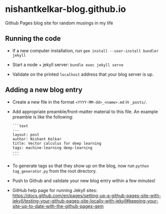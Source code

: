 # nishantkelkar-blog.github.io

Github Pages blog site for random musings in my life

## Running the code

- If a new computer installation, run `gem install --user-install bundler jekyll`

- Start a node + jekyll server: `bundle exec jekyll serve`

- Validate on the printed `localhost` address that your blog server is up.

## Adding a new blog entry

- Create a new file in the format `<YYYY-MM-dd>_<name>.md` in `_posts/`.

- Add appropriate preamble/front-matter material to this file.
  An example preamble is like the following:

      ```text
      ---
      layout: post
      author: Nishant Kelkar
      title: Vector calculus for deep learning
      tags: machine-learning deep-learning
      ---
      ```

- To generate tags so that they show up on the blog, now run `python tag_generator.py` from the root directory.

- Push to Github and validate your new blog entry within a few minutes!

- GitHub help page for running Jekyll sites: https://docs.github.com/en/pages/setting-up-a-github-pages-site-with-jekyll/testing-your-github-pages-site-locally-with-jekyll#keeping-your-site-up-to-date-with-the-github-pages-gem
